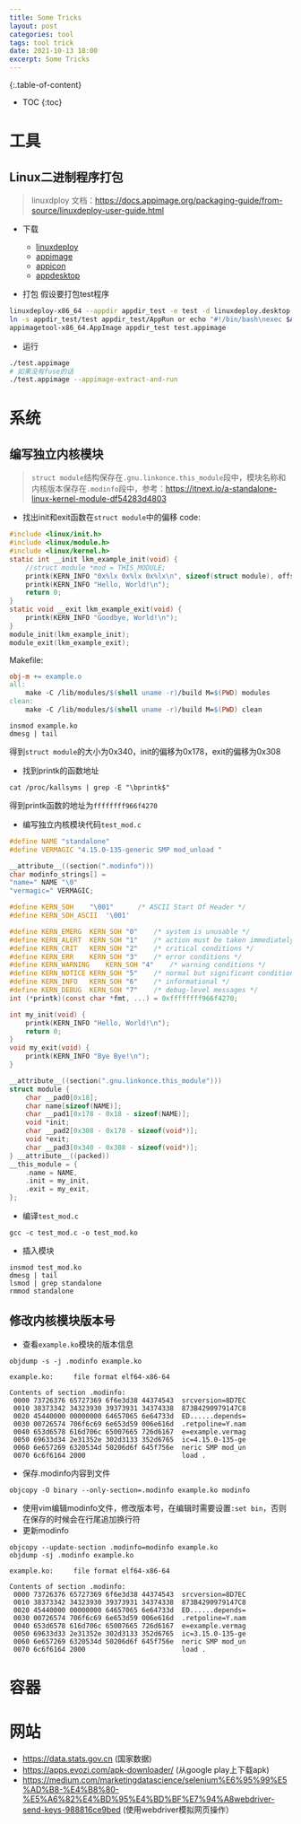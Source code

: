 ```yaml
---
title: Some Tricks
layout: post
categories: tool
tags: tool trick
date: 2021-10-13 18:00
excerpt: Some Tricks
---
```


{:.table-of-content}
* TOC
{:toc}

# 工具

## Linux二进制程序打包
> linuxdploy 文档：https://docs.appimage.org/packaging-guide/from-source/linuxdeploy-user-guide.html

- 下载
	- [linuxdeploy](https://github.com/linuxdeploy/linuxdeploy/releases/download/continuous/linuxdeploy-x86_64.AppImage)
	- [appimage](https://github.com/AppImage/AppImageKit/releases/download/13/appimagetool-x86_64.AppImage)
	- [appicon](https://github.com/linuxdeploy/linuxdeploy/blob/master/resources/linuxdeploy.png)
	- [appdesktop](https://github.com/linuxdeploy/linuxdeploy/blob/master/resources/linuxdeploy.desktop)

- 打包
假设要打包test程序
```bash
linuxdeploy-x86_64 --appdir appdir_test -e test -d linuxdeploy.desktop -i linuxdeploy.png
ln -s appdir_test/test appdir_test/AppRun or echo "#!/bin/bash\nexec $APPDIR/test $@"
appimagetool-x86_64.AppImage appdir_test test.appimage
```

- 运行
```bash
./test.appimage
# 如果没有fuse的话
./test.appimage --appimage-extract-and-run
```

# 系统

## 编写独立内核模块
> `struct module`结构保存在`.gnu.linkonce.this_module`段中，模块名称和内核版本保存在`.modinfo`段中，参考：https://itnext.io/a-standalone-linux-kernel-module-df54283d4803

- 找出init和exit函数在`struct module`中的偏移
code:
```c
#include <linux/init.h>
#include <linux/module.h>
#include <linux/kernel.h>
static int __init lkm_example_init(void) {
    //struct module *mod = THIS_MODULE;
    printk(KERN_INFO "0x%lx 0x%lx 0x%lx\n", sizeof(struct module), offsetof(struct module, init), offsetof(struct module, exit));
    printk(KERN_INFO "Hello, World!\n");
    return 0;
}
static void __exit lkm_example_exit(void) {
    printk(KERN_INFO "Goodbye, World!\n");
}
module_init(lkm_example_init);
module_exit(lkm_example_exit);
```
Makefile:
```makefile
obj-m += example.o
all:
    make -C /lib/modules/$(shell uname -r)/build M=$(PWD) modules
clean:
    make -C /lib/modules/$(shell uname -r)/build M=$(PWD) clean
```
```shell
insmod example.ko
dmesg | tail
```
得到`struct module`的大小为0x340，init的偏移为0x178，exit的偏移为0x308

- 找到printk的函数地址
```shell
cat /proc/kallsyms | grep -E "\bprintk$"
```
得到printk函数的地址为`ffffffff966f4270`

- 编写独立内核模块代码`test_mod.c`
```c
#define NAME "standalone"
#define VERMAGIC "4.15.0-135-generic SMP mod_unload "

__attribute__((section(".modinfo")))
char modinfo_strings[] =
"name=" NAME "\0"
"vermagic=" VERMAGIC;

#define KERN_SOH    "\001"      /* ASCII Start Of Header */
#define KERN_SOH_ASCII  '\001'

#define KERN_EMERG  KERN_SOH "0"    /* system is unusable */
#define KERN_ALERT  KERN_SOH "1"    /* action must be taken immediately */
#define KERN_CRIT   KERN_SOH "2"    /* critical conditions */
#define KERN_ERR    KERN_SOH "3"    /* error conditions */
#define KERN_WARNING    KERN_SOH "4"    /* warning conditions */
#define KERN_NOTICE KERN_SOH "5"    /* normal but significant condition */
#define KERN_INFO   KERN_SOH "6"    /* informational */
#define KERN_DEBUG  KERN_SOH "7"    /* debug-level messages */
int (*printk)(const char *fmt, ...) = 0xffffffff966f4270;

int my_init(void) {
    printk(KERN_INFO "Hello, World!\n");
    return 0;
}
void my_exit(void) {
    printk(KERN_INFO "Bye Bye!\n");
}

__attribute__((section(".gnu.linkonce.this_module")))
struct module {
    char __pad0[0x18];
    char name[sizeof(NAME)];
    char __pad1[0x178 - 0x18 - sizeof(NAME)];
    void *init;
    char __pad2[0x308 - 0x178 - sizeof(void*)];
    void *exit;
    char __pad3[0x340 - 0x308 - sizeof(void*)];
} __attribute__((packed))
__this_module = {
    .name = NAME,
    .init = my_init,
    .exit = my_exit,
};
```

- 编译`test_mod.c`
```shell
gcc -c test_mod.c -o test_mod.ko
```

- 插入模块
```shell
insmod test_mod.ko
dmesg | tail
lsmod | grep standalone
rmmod standalone
```

## 修改内核模块版本号

- 查看`example.ko`模块的版本信息
```shell
objdump -s -j .modinfo example.ko

example.ko:     file format elf64-x86-64

Contents of section .modinfo:
 0000 73726376 65727369 6f6e3d38 44374543  srcversion=8D7EC
 0010 38373342 34323930 39373931 34374338  873B4290979147C8
 0020 45440000 00000000 64657065 6e64733d  ED......depends=
 0030 00726574 706f6c69 6e653d59 006e616d  .retpoline=Y.nam
 0040 653d6578 616d706c 65007665 726d6167  e=example.vermag
 0050 69633d34 2e31352e 302d3133 352d6765  ic=4.15.0-135-ge
 0060 6e657269 6320534d 50206d6f 645f756e  neric SMP mod_un
 0070 6c6f6164 2000                        load .
```

- 保存.modinfo内容到文件
```shell
objcopy -O binary --only-section=.modinfo example.ko modinfo
```

- 使用vim编辑modinfo文件，修改版本号，在编辑时需要设置`:set bin`，否则在保存的时候会在行尾追加换行符
- 更新modinfo
```shell
objcopy --update-section .modinfo=modinfo example.ko
objdump -sj .modinfo example.ko

example.ko:     file format elf64-x86-64

Contents of section .modinfo:
 0000 73726376 65727369 6f6e3d38 44374543  srcversion=8D7EC
 0010 38373342 34323930 39373931 34374338  873B4290979147C8
 0020 45440000 00000000 64657065 6e64733d  ED......depends=
 0030 00726574 706f6c69 6e653d59 006e616d  .retpoline=Y.nam
 0040 653d6578 616d706c 65007665 726d6167  e=example.vermag
 0050 69633d33 2e31352e 302d3133 352d6765  ic=3.15.0-135-ge
 0060 6e657269 6320534d 50206d6f 645f756e  neric SMP mod_un
 0070 6c6f6164 2000                        load .
```

# 容器

# 网站

- https://data.stats.gov.cn (国家数据)
- https://apps.evozi.com/apk-downloader/  (从google play上下载apk)
- https://medium.com/marketingdatascience/selenium%E6%95%99%E5%AD%B8-%E4%B8%80-%E5%A6%82%E4%BD%95%E4%BD%BF%E7%94%A8webdriver-send-keys-988816ce9bed (使用webdriver模拟网页操作）